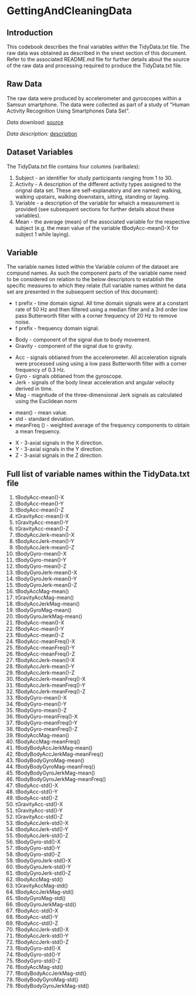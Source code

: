 GettingAndCleaningData
======================

Introduction
------------
This codebook describes the final variables within the TidyData.txt file. The raw data was obtained as described in the snext section of this document. Refer to the associated README.md file for further details about the source of the raw data and processing required to produce the TidyData.txt file.

Raw Data
--------
The raw data were produced by accelerometer and gyroscopes within a Samsun smartphone. The data were collected as part of a study of "Human Activity Recognition Using Smartphones Data Set". 

*Data download:*
[source](https://d396qusza40orc.cloudfront.net/getdata%2Fprojectfiles%2FUCI%20HAR%20Dataset.zip) 

*Data description:*
[description](http://archive.ics.uci.edu/ml/datasets/Human+Activity+Recognition+Using+Smartphones)


Dataset Variables
-----------------
The TidyData.txt file contains four columns (varibales):

1. Subject - an identifier for study participants ranging from 1 to 30.
2. Activity - A description of the different activity types assigned to the orignal data set. These are self-explanatory and are named: walking, walking upstairs, walking downstairs, sitting, standing or laying.
3. Variable - a description of the variable for whaich a measurement is provided (see subsequent sections for further details about these variables).
4. Mean - the average (mean) of the associated variable for the respective subject (e.g. the mean value of the variable tBodyAcc-mean()-X for subject 1 while laying).


Variable
--------
The variable names listed within the Variable column of the dataset are compund names. As such the component parts of the variable name need to be considered on relation to the below descriptors to establish the specific measures to which they relate (full variable names withint he data set are presented in the subsequent section of this document): 

>
* t prefix - time domain signal. All time domain signals were at a constant rate of 50 Hz and then filtered using a median filter and a 3rd order low pass Butterworth filter with a corner frequency of 20 Hz to remove noise. 
* f prefix - frequency domain signal.
>
* Body - component of the signal due to body movement.
* Gravity - component of the signal due to gravity.
>
* Acc - signals obtianed from the accelerometer. All acceleration signals were processed using using a low pass Butterworth filter with a corner frequency of 0.3 Hz. 
* Gyro - signals obtianed from the gyroscope.
* Jerk - signals of the body linear acceleration and angular velocity derived in time.
* Mag - magnitude of the three-dimensional Jerk signals as calculated using the Euclidean norm 
>
* mean() - mean value.
* std - standard deviation.
* meanFreq () - weighted average of the frequency components to obtain a mean frequency.
>
* X - 3-axial signals in the X direction. 
* Y - 3-axial signals in the Y direction. 
* Z - 3-axial signals in the Z direction. 



Full list of variable names within the TidyData.txt file
--------------------------------------------------------
1.  tBodyAcc-mean()-X
2.  tBodyAcc-mean()-Y
3.  tBodyAcc-mean()-Z
4.  tGravityAcc-mean()-X
5.  tGravityAcc-mean()-Y
6.  tGravityAcc-mean()-Z
7.  tBodyAccJerk-mean()-X
8.  tBodyAccJerk-mean()-Y
9.  tBodyAccJerk-mean()-Z
10. tBodyGyro-mean()-X
11. tBodyGyro-mean()-Y
12. tBodyGyro-mean()-Z
13. tBodyGyroJerk-mean()-X
14. tBodyGyroJerk-mean()-Y
15. tBodyGyroJerk-mean()-Z
16. tBodyAccMag-mean()
17. tGravityAccMag-mean()
18. tBodyAccJerkMag-mean()
19. tBodyGyroMag-mean()
20. tBodyGyroJerkMag-mean()
21. fBodyAcc-mean()-X
22. fBodyAcc-mean()-Y
23. fBodyAcc-mean()-Z
24. fBodyAcc-meanFreq()-X
25. fBodyAcc-meanFreq()-Y
26. fBodyAcc-meanFreq()-Z
27. fBodyAccJerk-mean()-X
28. fBodyAccJerk-mean()-Y
29. fBodyAccJerk-mean()-Z
30. fBodyAccJerk-meanFreq()-X
31. fBodyAccJerk-meanFreq()-Y
32. fBodyAccJerk-meanFreq()-Z
33. fBodyGyro-mean()-X
34. fBodyGyro-mean()-Y
35. fBodyGyro-mean()-Z
36. fBodyGyro-meanFreq()-X
37. fBodyGyro-meanFreq()-Y
38. fBodyGyro-meanFreq()-Z
39. fBodyAccMag-mean()
40. fBodyAccMag-meanFreq()
41. fBodyBodyAccJerkMag-mean()
42. fBodyBodyAccJerkMag-meanFreq()
43. fBodyBodyGyroMag-mean()
44. fBodyBodyGyroMag-meanFreq()
45. fBodyBodyGyroJerkMag-mean()
46. fBodyBodyGyroJerkMag-meanFreq()
47. tBodyAcc-std()-X
48. tBodyAcc-std()-Y
49. tBodyAcc-std()-Z
50. tGravityAcc-std()-X
51. tGravityAcc-std()-Y
52. tGravityAcc-std()-Z
53. tBodyAccJerk-std()-X
54. tBodyAccJerk-std()-Y
55. tBodyAccJerk-std()-Z
56. tBodyGyro-std()-X
57. tBodyGyro-std()-Y
58. tBodyGyro-std()-Z
59. tBodyGyroJerk-std()-X
60. tBodyGyroJerk-std()-Y
61. tBodyGyroJerk-std()-Z
62. tBodyAccMag-std()
63. tGravityAccMag-std()
64. tBodyAccJerkMag-std()
65. tBodyGyroMag-std()
66. tBodyGyroJerkMag-std()
67. fBodyAcc-std()-X
68. fBodyAcc-std()-Y
69. fBodyAcc-std()-Z
70. fBodyAccJerk-std()-X
71. fBodyAccJerk-std()-Y
72. fBodyAccJerk-std()-Z
73. fBodyGyro-std()-X
74. fBodyGyro-std()-Y
75. fBodyGyro-std()-Z
76. fBodyAccMag-std()
77. fBodyBodyAccJerkMag-std()
78. fBodyBodyGyroMag-std()
79. fBodyBodyGyroJerkMag-std()





